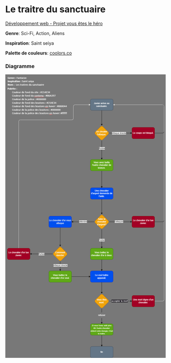 # Le traitre du sanctuaire

[Développement web - Projet vous êtes le héro](index.html)

**Genre**: Sci-Fi, Action, Aliens

**Inspiration**: Saint seiya

**Palette de couleurs**: [coolors.co](https://coolors.co/ef6f6c-880044-214e34-86a397-361d2e)

### Diagramme
![diagramme](assets/drawio/schema.png)